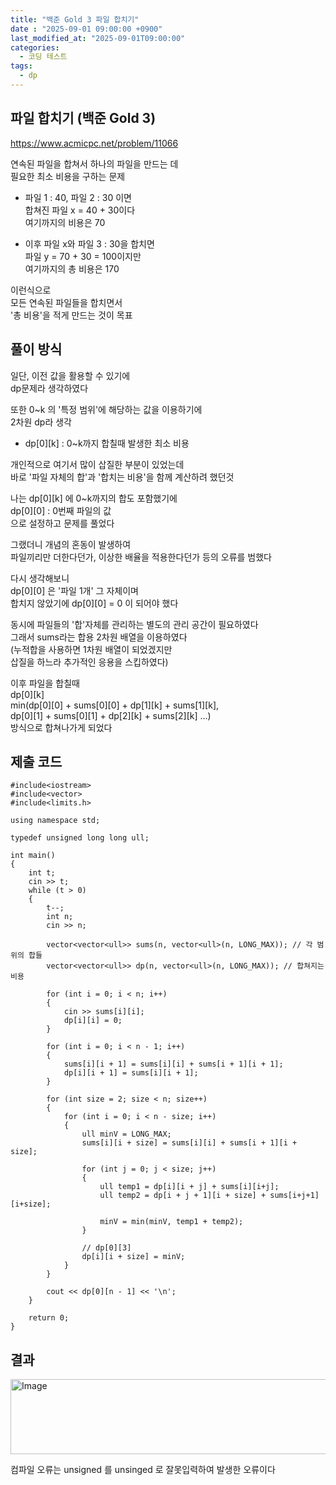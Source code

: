 ```yaml
---
title: "백준 Gold 3 파일 합치기"
date : "2025-09-01 09:00:00 +0900"
last_modified_at: "2025-09-01T09:00:00"
categories:
  - 코딩 테스트
tags:
  - dp
---
```


## 파일 합치기 (백준 Gold 3)
<https://www.acmicpc.net/problem/11066><br>

연속된 파일을 합쳐서 하나의 파일을 만드는 데<br>
필요한 최소 비용을 구하는 문제<br>

- 파일 1 : 40, 파일 2 : 30 이면<br>
  합쳐진 파일 x = 40 + 30이다<br>
  여기까지의 비용은 70<br>

- 이후 파일 x와 파일 3 : 30을 합치면<br>
  파일 y = 70 + 30 = 100이지만<br>
  여기까지의 총 비용은 170<br>
  
이런식으로<br>
모든 연속된 파일들을 합치면서<br>
'총 비용'을 적게 만드는 것이 목표<br>

## 풀이 방식

일단, 이전 값을 활용할 수 있기에<br>
dp문제라 생각하였다<br>

또한 0~k 의 '특정 범위'에 해당하는 값을 이용하기에<br>
2차원 dp라 생각<br>

- dp[0][k] : 0~k까지 합칠때 발생한 최소 비용<br>

개인적으로 여기서 많이 삽질한 부분이 있었는데<br>
바로 '파일 자체의 합'과 '합치는 비용'을 함께 계산하려 했던것<br>

나는 dp[0][k] 에 0~k까지의 합도 포함했기에<br>
dp[0][0] : 0번째 파일의 값<br>
으로 설정하고 문제를 풀었다<br>

그랬더니 개념의 혼동이 발생하여<br>
파일끼리만 더한다던가, 이상한 배율을 적용한다던가 등의 오류를 범했다<br>

다시 생각해보니<br>
dp[0][0] 은 '파일 1개' 그 자체이며<br>
합치지 않았기에 dp[0][0] = 0 이 되어야 했다<br>

동시에 파일들의 '합'자체를 관리하는 별도의 관리 공간이 필요하였다<br>
그래서 sums라는 합용 2차원 배열을 이용하였다<br>
(누적합을 사용하면 1차원 배열이 되었겠지만<br>
삽질을 하느라 추가적인 응용을 스킵하였다)<br>

이후 파일을 합칠때<br>
dp[0][k]<br>
min(dp[0][0] + sums[0][0] + dp[1][k] + sums[1][k],<br>
dp[0][1] + sums[0][1] + dp[2][k] + sums[2][k] ...)<br>
방식으로 합쳐나가게 되었다<br>

## 제출 코드
```
#include<iostream>
#include<vector>
#include<limits.h>

using namespace std;

typedef unsigned long long ull;

int main()
{
	int t;
	cin >> t;
	while (t > 0)
	{
		t--;
		int n;
		cin >> n;

		vector<vector<ull>> sums(n, vector<ull>(n, LONG_MAX)); // 각 범위의 합들
		vector<vector<ull>> dp(n, vector<ull>(n, LONG_MAX)); // 합쳐지는 비용

		for (int i = 0; i < n; i++)
		{
			cin >> sums[i][i];
			dp[i][i] = 0;
		}

		for (int i = 0; i < n - 1; i++)
		{
			sums[i][i + 1] = sums[i][i] + sums[i + 1][i + 1];
			dp[i][i + 1] = sums[i][i + 1];
		}

		for (int size = 2; size < n; size++)
		{
			for (int i = 0; i < n - size; i++)
			{
				ull minV = LONG_MAX;
				sums[i][i + size] = sums[i][i] + sums[i + 1][i + size];
				
				for (int j = 0; j < size; j++)
				{
					ull temp1 = dp[i][i + j] + sums[i][i+j];
					ull temp2 = dp[i + j + 1][i + size] + sums[i+j+1][i+size];

					minV = min(minV, temp1 + temp2);
				}
				
				// dp[0][3]
				dp[i][i + size] = minV;
			}
		}

		cout << dp[0][n - 1] << '\n';
	}

	return 0;
}
```

## 결과
<img width="1151" height="120" alt="Image" src="https://github.com/user-attachments/assets/0d239ea6-81a7-43a5-9a17-def6820c76d0" /><br>

컴파일 오류는 unsigned 를 unsinged 로 잘못입력하여 발생한 오류이다<br>